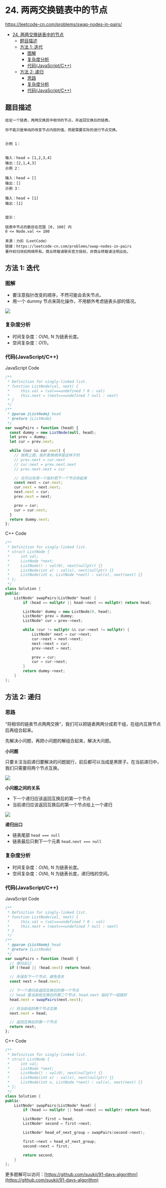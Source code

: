 # 24. 两两交换链表中的节点

https://leetcode-cn.com/problems/swap-nodes-in-pairs/

- [24. 两两交换链表中的节点](#24-两两交换链表中的节点)
  - [题目描述](#题目描述)
  - [方法 1: 迭代](#方法-1-迭代)
    - [图解](#图解)
    - [复杂度分析](#复杂度分析)
    - [代码(JavaScript/C++)](#代码javascriptc)
  - [方法 2: 递归](#方法-2-递归)
    - [思路](#思路)
    - [复杂度分析](#复杂度分析-1)
    - [代码(JavaScript/C++)](#代码javascriptc-1)

## 题目描述

```
给定一个链表，两两交换其中相邻的节点，并返回交换后的链表。

你不能只是单纯的改变节点内部的值，而是需要实际的进行节点交换。


示例 1：


输入：head = [1,2,3,4]
输出：[2,1,4,3]
示例 2：

输入：head = []
输出：[]
示例 3：

输入：head = [1]
输出：[1]
 

提示：

链表中节点的数目在范围 [0, 100] 内
0 <= Node.val <= 100

来源：力扣（LeetCode）
链接：https://leetcode-cn.com/problems/swap-nodes-in-pairs
著作权归领扣网络所有。商业转载请联系官方授权，非商业转载请注明出处。
```

## 方法 1: 迭代

### 图解

- 要注意指针改变的顺序，不然可能会丢失节点。
- 用一个 dummy 节点来简化操作，不用额外考虑链表头部的情况。

![](https://cdn.jsdelivr.net/gh/suukii/91-days-algorithm/assets/07.swap-nodes-in-pairs-02.png)

### 复杂度分析

- 时间复杂度：$O(N)$, N 为链表长度。
- 空间复杂度：$O(1)$。

### 代码(JavaScript/C++)

JavaScript Code

```js
/**
 * Definition for singly-linked list.
 * function ListNode(val, next) {
 *     this.val = (val===undefined ? 0 : val)
 *     this.next = (next===undefined ? null : next)
 * }
 */
/**
 * @param {ListNode} head
 * @return {ListNode}
 */
var swapPairs = function (head) {
  const dummy = new ListNode(null, head);
  let prev = dummy;
  let cur = prev.next;

  while (cur && cur.next) {
    // 按照上图，指针更换顺序是这样子的
    // prev.next = cur.next
    // cur.next = prev.next.next
    // prev.next.next = cur

    // 也可以先用一个指针把下一个节点存起来
    const next = cur.next;
    cur.next = next.next;
    next.next = cur;
    prev.next = next;

    prev = cur;
    cur = cur.next;
  }
  return dummy.next;
};
```

C++ Code

```cpp
/**
 * Definition for singly-linked list.
 * struct ListNode {
 *     int val;
 *     ListNode *next;
 *     ListNode() : val(0), next(nullptr) {}
 *     ListNode(int x) : val(x), next(nullptr) {}
 *     ListNode(int x, ListNode *next) : val(x), next(next) {}
 * };
 */
class Solution {
public:
    ListNode* swapPairs(ListNode* head) {
        if (head == nullptr || head->next == nullptr) return head;

        ListNode* dummy = new ListNode(0, head);
        ListNode* prev = dummy;
        ListNode* cur = prev->next;

        while (cur != nullptr && cur->next != nullptr) {
            ListNode* next = cur->next;
            cur->next = next->next;
            next->next = cur;
            prev->next = next;

            prev = cur;
            cur = cur->next;
        }
        return dummy->next;
    }
};
```

## 方法 2: 递归

### 思路

“将相邻的链表节点两两交换”，我们可以把链表两两分成若干组，在组内互换节点后再组合起来。

先解决小问题，再把小问题的解组合起来，解决大问题。

**小问题**

只要关注当前递归要解决的问题就行，前后都可以当成是黑匣子。在当前递归中，我们只需要将两个节点互换。

![](https://cdn.jsdelivr.net/gh/suukii/91-days-algorithm/assets/07.swap-nodes-in-pairs-00.png)

**小问题之间的关系**

- 下一个递归应该返回互换后的第一个节点
- 当前递归应该返回互换后的第一个节点给上一个递归

![](https://cdn.jsdelivr.net/gh/suukii/91-days-algorithm/assets/07.swap-nodes-in-pairs-01.png)

**递归出口**

- 链表尾部 `head === null`
- 链表最后只剩下一个元素 `head.next === null`

### 复杂度分析

- 时间复杂度：$O(N)$, N 为链表长度。
- 空间复杂度：$O(N)$, N 为链表长度，递归栈的空间。

### 代码(JavaScript/C++)

JavaScript Code

```js
/**
 * Definition for singly-linked list.
 * function ListNode(val, next) {
 *     this.val = (val===undefined ? 0 : val)
 *     this.next = (next===undefined ? null : next)
 * }
 */
/**
 * @param {ListNode} head
 * @return {ListNode}
 */
var swapPairs = function (head) {
  // 递归出口
  if (!head || !head.next) return head;

  // 先保存下一个节点，避免丢失
  const next = head.next;

  // 下一个递归会返回互换后的第一个节点
  // head 是当前组互换后的第二个节点，head.next 指向下一组就好
  head.next = swapPairs(next.next);

  // 将当前组的两个节点互换
  next.next = head;

  // 返回互换后的第一个节点
  return next;
};
```

C++ Code

```cpp
/**
 * Definition for singly-linked list.
 * struct ListNode {
 *     int val;
 *     ListNode *next;
 *     ListNode() : val(0), next(nullptr) {}
 *     ListNode(int x) : val(x), next(nullptr) {}
 *     ListNode(int x, ListNode *next) : val(x), next(next) {}
 * };
 */
class Solution {
public:
    ListNode* swapPairs(ListNode* head) {
        if (head == nullptr || head->next == nullptr) return head;

        ListNode* first = head;
        ListNode* second = first->next;

        ListNode* head_of_next_group = swapPairs(second->next);

        first->next = head_of_next_group;
        second->next = first;

        return second;
    }
};
```

更多题解可以访问：[https://github.com/suukii/91-days-algorithm](https://github.com/suukii/91-days-algorithm)
